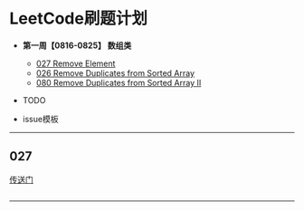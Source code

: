 # LeetCode刷题计划

- **第一周【0816-0825】 数组类**
  - [027 Remove Element](https://leetcode-cn.com/problems/remove-element/)
  - [026 Remove Duplicates from Sorted Array](https://leetcode-cn.com/problems/remove-duplicates-from-sorted-array/)
  - [080 Remove Duplicates from Sorted Array II](https://leetcode-cn.com/problems/remove-duplicates-from-sorted-array-ii/)

- TODO

- issue模板
-------
## 027
[传送门](https://github.com/careteenL/data-structure_algorithm/tree/0816-leetcode/src/leetcode/xxx)
```js

```
-------